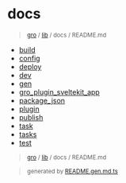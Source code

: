 # docs

> <sub>[gro](/../..) / [lib](..) / docs / README.md</sub>

- [build](build.md)
- [config](config.md)
- [deploy](deploy.md)
- [dev](dev.md)
- [gen](gen.md)
- [gro_plugin_sveltekit_app](gro_plugin_sveltekit_app.md)
- [package_json](package_json.md)
- [plugin](plugin.md)
- [publish](publish.md)
- [task](task.md)
- [tasks](tasks.md)
- [test](test.md)

> <sub>[gro](/../..) / [lib](..) / docs / README.md</sub>

> <sub>generated by [README.gen.md.ts](README.gen.md.ts)</sub>
